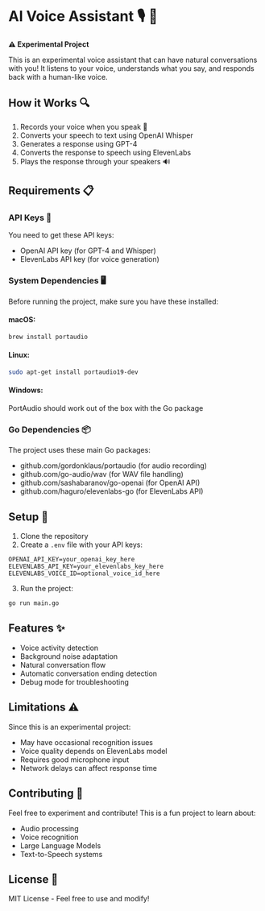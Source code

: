 # AI Voice Assistant 🎙️ 🤖

**⚠️ Experimental Project**

This is an experimental voice assistant that can have natural conversations with you! It listens to your voice, understands what you say, and responds back with a human-like voice.

## How it Works 🔍

1. Records your voice when you speak 🎤
2. Converts your speech to text using OpenAI Whisper
3. Generates a response using GPT-4
4. Converts the response to speech using ElevenLabs
5. Plays the response through your speakers 🔊

## Requirements 📋

### API Keys 🔑
You need to get these API keys:
- OpenAI API key (for GPT-4 and Whisper)
- ElevenLabs API key (for voice generation)

### System Dependencies 🖥️
Before running the project, make sure you have these installed:

#### macOS:
```bash
brew install portaudio
```

#### Linux:
```bash
sudo apt-get install portaudio19-dev
```

#### Windows:
PortAudio should work out of the box with the Go package

### Go Dependencies 📦
The project uses these main Go packages:
- github.com/gordonklaus/portaudio (for audio recording)
- github.com/go-audio/wav (for WAV file handling)
- github.com/sashabaranov/go-openai (for OpenAI API)
- github.com/haguro/elevenlabs-go (for ElevenLabs API)

## Setup 🚀

1. Clone the repository
2. Create a `.env` file with your API keys:
```env
OPENAI_API_KEY=your_openai_key_here
ELEVENLABS_API_KEY=your_elevenlabs_key_here
ELEVENLABS_VOICE_ID=optional_voice_id_here
```
3. Run the project:
```bash
go run main.go
```

## Features ✨

- Voice activity detection
- Background noise adaptation
- Natural conversation flow
- Automatic conversation ending detection
- Debug mode for troubleshooting

## Limitations ⚠️

Since this is an experimental project:
- May have occasional recognition issues
- Voice quality depends on ElevenLabs model
- Requires good microphone input
- Network delays can affect response time

## Contributing 🤝

Feel free to experiment and contribute! This is a fun project to learn about:
- Audio processing
- Voice recognition
- Large Language Models
- Text-to-Speech systems

## License 📄

MIT License - Feel free to use and modify!
